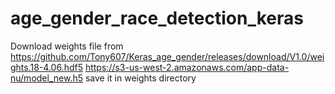 # age_gender_race_detection_keras

Download weights file from https://github.com/Tony607/Keras_age_gender/releases/download/V1.0/weights.18-4.06.hdf5
https://s3-us-west-2.amazonaws.com/app-data-nu/model_new.h5
save it in weights directory

